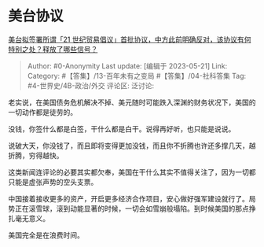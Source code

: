 # 美台协议
[美台拟签署所谓「21 世纪贸易倡议」首批协议，中方此前明确反对，该协议有何特别之处？释放了哪些信号？](https://www.zhihu.com/question/601876912/answer/3037322326)

> Author: #0-Anonymity
> Last update: [编辑于 2023-05-21]
> Link:
> Category: #【答集】/13-百年未有之变局 #【答集】/04-社科答集 
> Tag: #4-世界史/4B-政治/外交
> 评论区:
> 泛讨论:

老实说，在美国债务危机解决不掉、美元随时可能跌入深渊的财务状况下，美国的一切动作都是徒劳的。

没钱，你签什么都是白签，干什么都是白干。说得再好听，也只能是说说。

说破大天，你没钱了，而且即将变得更加没钱，而且你不折腾也许还多撑几天，越折腾，穷得越快。

这类新闻连评论的必要其实都欠奉，美国在干什么其实不值得关注了，因为一切都只能是虚张声势的空头支票。

中国接着接收更多的资产，开启更多经济合作项目，安心做好强军建设就行了。局势正在滚雪球，滚到动能显著的时候，一切会如雪崩般塌陷。到时候美国的那点挣扎毫无意义。

美国完全是在浪费时间。
